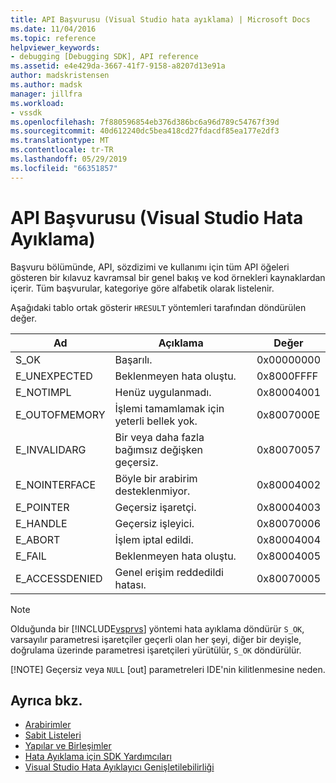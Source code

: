 ```yaml
---
title: API Başvurusu (Visual Studio hata ayıklama) | Microsoft Docs
ms.date: 11/04/2016
ms.topic: reference
helpviewer_keywords:
- debugging [Debugging SDK], API reference
ms.assetid: e4e429da-3667-41f7-9158-a8207d13e91a
author: madskristensen
ms.author: madsk
manager: jillfra
ms.workload:
- vssdk
ms.openlocfilehash: 7f880596854eb376d386bc6a96d789c54767f39d
ms.sourcegitcommit: 40d612240dc5bea418cd27fdacdf85ea177e2df3
ms.translationtype: MT
ms.contentlocale: tr-TR
ms.lasthandoff: 05/29/2019
ms.locfileid: "66351857"
---
```

# <a name="api-reference-visual-studio-debugging"></a>API Başvurusu (Visual Studio Hata Ayıklama)
Başvuru bölümünde, API, sözdizimi ve kullanımı için tüm API öğeleri gösteren bir kılavuz kavramsal bir genel bakış ve kod örnekleri kaynaklardan içerir. Tüm başvurular, kategoriye göre alfabetik olarak listelenir.

 Aşağıdaki tablo ortak gösterir `HRESULT` yöntemleri tarafından döndürülen değer.

|Ad|Açıklama|Değer|
|----------|-----------------|-----------|
|S_OK|Başarılı.|0x00000000|
|E_UNEXPECTED|Beklenmeyen hata oluştu.|0x8000FFFF|
|E_NOTIMPL|Henüz uygulanmadı.|0x80004001|
|E_OUTOFMEMORY|İşlemi tamamlamak için yeterli bellek yok.|0x8007000E|
|E_INVALIDARG|Bir veya daha fazla bağımsız değişken geçersiz.|0x80070057|
|E_NOINTERFACE|Böyle bir arabirim desteklenmiyor.|0x80004002|
|E_POINTER|Geçersiz işaretçi.|0x80004003|
|E_HANDLE|Geçersiz işleyici.|0x80070006|
|E_ABORT|İşlem iptal edildi.|0x80004004|
|E_FAIL|Beklenmeyen hata oluştu.|0x80004005|
|E_ACCESSDENIED|Genel erişim reddedildi hatası.|0x80070005|

> [!NOTE]
> Olduğunda bir [!INCLUDE[vsprvs](../../../code-quality/includes/vsprvs_md.md)] yöntemi hata ayıklama döndürür `S_OK`, varsayılır parametresi işaretçiler geçerli olan her şeyi, diğer bir deyişle, doğrulama üzerinde parametresi işaretçileri yürütülür, `S_OK` döndürülür.
>
> [!NOTE]
> Geçersiz veya `NULL` [out] parametreleri IDE'nin kilitlenmesine neden.

## <a name="see-also"></a>Ayrıca bkz.
- [Arabirimler](../../../extensibility/debugger/reference/interfaces-visual-studio-debugging.md)
- [Sabit Listeleri](../../../extensibility/debugger/reference/enumerations-visual-studio-debugging.md)
- [Yapılar ve Birleşimler](../../../extensibility/debugger/reference/structures-and-unions.md)
- [Hata Ayıklama için SDK Yardımcıları](../../../extensibility/debugger/reference/sdk-helpers-for-debugging.md)
- [Visual Studio Hata Ayıklayıcı Genişletilebilirliği](../../../extensibility/debugger/visual-studio-debugger-extensibility.md)